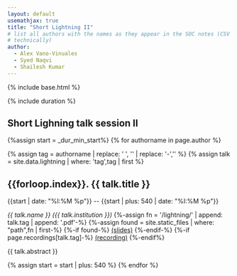 ```yaml
---
layout: default
usemathjax: true
title: "Short Lightning II"
# list all authors with the names as they appear in the SOC notes (CSV file
# technically)
author:
  - Alex Vano-Vinuales
  - Syed Naqvi
  - Shailesh Kumar
---
```

{% include base.html %}

{% include duration %}
## Short Lighning talk session II

{%assign start = _dur_min_start%}
{% for authorname in page.author %}

{% assign tag = authorname | replace: ' ', '' | replace: '-','' %}
{% assign talk = site.data.lightning | where: 'tag',tag | first %}

<h2 id="{{talk.tag}}">{{forloop.index}}. {{ talk.title }}</h2>
{{start | date: "%I:%M %p"}} -- {{start | plus: 540 | date: "%I:%M %p"}}

<em>{{ talk.name }} ({{ talk.institution }})</em>
{%-assign fn = '/lightning/' | append: talk.tag | append: '.pdf'-%}
{%-assign found = site.static_files | where: "path",fn | first-%}
{%-if found-%}
<a href="{{base}}/lightning/{{talk.tag}}.pdf"> (slides)</a>
{%-endif-%}
{%-if page.recordings[talk.tag]-%}
<a href="{{page.recordings[talk.tag]}}"> (recording)</a>
{%-endif%}

{{ talk.abstract }}

{% assign start = start | plus: 540 %}
{% endfor %}
